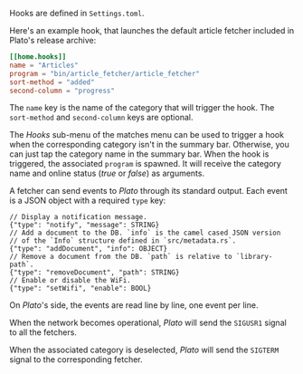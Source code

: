 Hooks are defined in `Settings.toml`.

Here's an example hook, that launches the default article fetcher included in
Plato's release archive:
```toml
[[home.hooks]]
name = "Articles"
program = "bin/article_fetcher/article_fetcher"
sort-method = "added"
second-column = "progress"
```

The `name` key is the name of the category that will trigger the hook. The
`sort-method` and `second-column` keys are optional.

The *Hooks* sub-menu of the matches menu can be used to trigger a hook when the
corresponding category isn't in the summary bar. Otherwise, you can just tap
the category name in the summary bar. When the hook is triggered, the
associated `program` is spawned. It will receive the category name and online
status (*true* or *false*) as arguments.

A fetcher can send events to *Plato* through its standard output.
Each event is a JSON object with a required `type` key:

```
// Display a notification message.
{"type": "notify", "message": STRING}
// Add a document to the DB. `info` is the camel cased JSON version
// of the `Info` structure defined in `src/metadata.rs`.
{"type": "addDocument", "info": OBJECT}
// Remove a document from the DB. `path` is relative to `library-path`.
{"type": "removeDocument", "path": STRING}
// Enable or disable the WiFi.
{"type": "setWifi", "enable": BOOL}
```

On *Plato*'s side, the events are read line by line, one event per line.

When the network becomes operational, *Plato* will send the `SIGUSR1` signal to
all the fetchers.

When the associated category is deselected, *Plato* will send the `SIGTERM`
signal to the corresponding fetcher.
